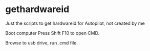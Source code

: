 # gethardwareid
Just the scripts to get hardwareid for Autopilot, not created by me



Boot computer 
Press Shift F10 to open CMD.

Browse to usb drive, run .cmd file.

